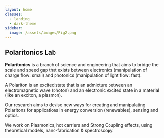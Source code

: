 ```yaml
---
layout: home
classes:
  - landing
  - dark-theme
sidebar:
  image: /assets/images/Fig2.png
---
```


## Polaritonics Lab

**Polaritonics** is a branch of science and engineering that aims to bridge the scale and speed gap that exists  between  electronics (manipulation of charge flow: small) and photonics (manipulation of light flow: fast). 

A Polariton is an excited state that is an admixture between an electromagnetic wave (photon) and an electronic excited state in a material (like an exciton, a plasmon).

Our research aims to devise new ways for creating and manipulating Polaritons for applications in energy conversion (renewables), sensing and optics.

We work on Plasmonics, hot carriers and Strong Coupling effects, using theoretical models, nano-fabrication & spectroscopy.